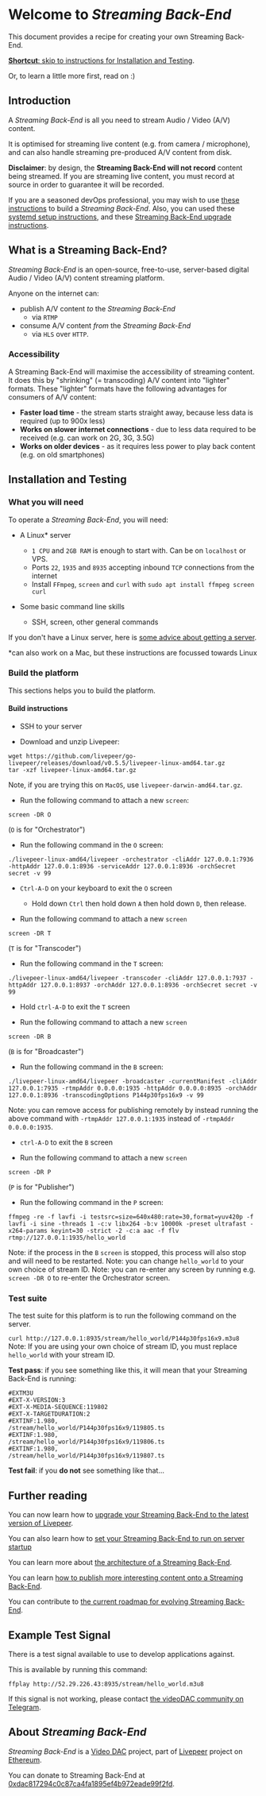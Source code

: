 # Welcome to _Streaming Back-End_

This document provides a recipe for creating your own Streaming Back-End.

[**Shortcut**: skip to instructions for Installation and Testing](./README.md#installation-and-testing).

Or, to learn a little more first, read on :)

## Introduction

A _Streaming Back-End_ is all you need to stream Audio / Video (A/V) content.

It is optimised for streaming live content (e.g. from camera / microphone), and can also handle streaming pre-produced A/V content from disk.

**Disclaimer**: by design, the **Streaming Back-End will not record** content being streamed. If you are streaming live content, you must record at source in order to guarantee it will be recorded.

If you are a seasoned devOps professional, you may wish to use [these instructions](./BUIDL.md) to build a _Streaming Back-End_. Also, you can used these [systemd setup instructions](./systemd-setup/README.md), and these [Streaming Back-End upgrade instructions](./UPGRADING.md).

## What is a Streaming Back-End?

_Streaming Back-End_ is an open-source, free-to-use, server-based digital Audio / Video (A/V) content streaming platform.

Anyone on the internet can:

- publish A/V content _to_ the _Streaming Back-End_
  - via `RTMP`
- consume A/V content _from_ the _Streaming Back-End_
  - via `HLS` over `HTTP`.

### Accessibility

A Streaming Back-End will maximise the accessibility of streaming content. It does this by "shrinking" (= transcoding) A/V content into "lighter" formats. These "lighter" formats have the following advantages for consumers of A/V content:

- __Faster load time__ - the stream starts straight away, because less data is required (up to 900x less)
- __Works on slower internet connections__ - due to less data required to be received (e.g. can work on 2G, 3G, 3.5G)
- __Works on older devices__ - as it requires less power to play back content (e.g. on old smartphones)

## Installation and Testing

### What you will need

To operate a _Streaming Back-End_, you will need:

- A Linux* server
  - `1 CPU` and `2GB RAM` is enough to start with. Can be on `localhost` or VPS.
  - Ports `22`, `1935` and `8935` accepting inbound `TCP` connections from the internet
  - Install `FFmpeg`, `screen` and `curl` with `sudo apt install ffmpeg screen curl`

- Some basic command line skills
  - SSH, screen, other general commands

If you don't have a Linux server, here is [some advice about getting a server](./GETSERVER.md).

*can also work on a Mac, but these instructions are focussed towards Linux

### Build the platform

This sections helps you to build the platform.

#### Build instructions

- SSH to your server

- Download and unzip Livepeer:
```
wget https://github.com/livepeer/go-livepeer/releases/download/v0.5.5/livepeer-linux-amd64.tar.gz
tar -xzf livepeer-linux-amd64.tar.gz
```
Note, if you are trying this on `MacOS`, use `livepeer-darwin-amd64.tar.gz`.
 
- Run the following command to attach a new `screen`:
```
screen -DR O
```
(`O` is for "Orchestrator")
 
- Run the following command in the `O` screen:
```
./livepeer-linux-amd64/livepeer -orchestrator -cliAddr 127.0.0.1:7936 -httpAddr 127.0.0.1:8936 -serviceAddr 127.0.0.1:8936 -orchSecret secret -v 99
```

- `Ctrl-A-D` on your keyboard to exit the `O` screen
  - Hold down `Ctrl` then hold down `A` then hold down `D`, then release.

- Run the following command to attach a new `screen`
```
screen -DR T
```
(`T` is for "Transcoder")
 
- Run the following command in the `T` screen:
```
./livepeer-linux-amd64/livepeer -transcoder -cliAddr 127.0.0.1:7937 -httpAddr 127.0.0.1:8937 -orchAddr 127.0.0.1:8936 -orchSecret secret -v 99
```

- Hold `ctrl-A-D` to exit the `T` screen

- Run the following command to attach a new `screen`
```
screen -DR B
```
(`B` is for "Broadcaster")

- Run the following command in the `B` screen:
```
./livepeer-linux-amd64/livepeer -broadcaster -currentManifest -cliAddr 127.0.0.1:7935 -rtmpAddr 0.0.0.0:1935 -httpAddr 0.0.0.0:8935 -orchAddr 127.0.0.1:8936 -transcodingOptions P144p30fps16x9 -v 99
```
Note: you can remove access for publishing remotely by instead running the above command with `-rtmpAddr 127.0.0.1:1935` instead of `-rtmpAddr 0.0.0.0:1935`.

- `ctrl-A-D` to exit the `B` screen

- Run the following command to attach a new `screen`
```
screen -DR P
```
(`P` is for "Publisher")

- Run the following command in the `P` screen:
```
ffmpeg -re -f lavfi -i testsrc=size=640x480:rate=30,format=yuv420p -f lavfi -i sine -threads 1 -c:v libx264 -b:v 10000k -preset ultrafast -x264-params keyint=30 -strict -2 -c:a aac -f flv rtmp://127.0.0.1:1935/hello_world
```
Note: if the process in the `B` `screen` is stopped, this process will also stop and will need to be restarted.
Note: you can change `hello_world` to your own choice of stream ID.
Note: you can re-enter any screen by running e.g. `screen -DR O` to re-enter the Orchestrator screen.

### Test suite

The test suite for this platform is to run the following command on the server.

`curl http://127.0.0.1:8935/stream/hello_world/P144p30fps16x9.m3u8`
Note: If you are using your own choice of stream ID, you must replace `hello_world` with your stream ID.

**Test pass**: if you see something like this, it will mean that your Streaming Back-End is running:
```
#EXTM3U
#EXT-X-VERSION:3
#EXT-X-MEDIA-SEQUENCE:119802
#EXT-X-TARGETDURATION:2
#EXTINF:1.980,
/stream/hello_world/P144p30fps16x9/119805.ts
#EXTINF:1.980,
/stream/hello_world/P144p30fps16x9/119806.ts
#EXTINF:1.980,
/stream/hello_world/P144p30fps16x9/119807.ts
```

**Test fail**: if you **do not** see something like that...

## Further reading

You can now learn how to [upgrade your Streaming Back-End to the latest version of Livepeer](./UPGRADING.md).

You can also learn how to [set your Streaming Back-End to run on server startup](./systemd-setup/README.md)

You can learn more about [the architecture of a Streaming Back-End](./ARCHITECTURE.md).

You can learn [how to publish more interesting content onto a Streaming Back-End](./PUBLISHER.md).

You can contribute to [the current roadmap for evolving Streaming Back-End](./ROADMAP.md).

## Example Test Signal

There is a test signal available to use to develop applications against.

This is available by running this command:

`ffplay http://52.29.226.43:8935/stream/hello_world.m3u8`

If this signal is not working, please contact [the videoDAC community on Telegram](https://t.me/videoDAC).

## About _Streaming Back-End_

_Streaming Back-End_ is a [Video DAC](https://github.com/videodac) project, part of [Livepeer](https://github.com/livepeer) project on [Ethereum](https://github.com/ethereum).

You can donate to Streaming Back-End at [0xdac817294c0c87ca4fa1895ef4b972eade99f2fd](https://etherscan.io/address/0xdac817294c0c87ca4fa1895ef4b972eade99f2fd).
